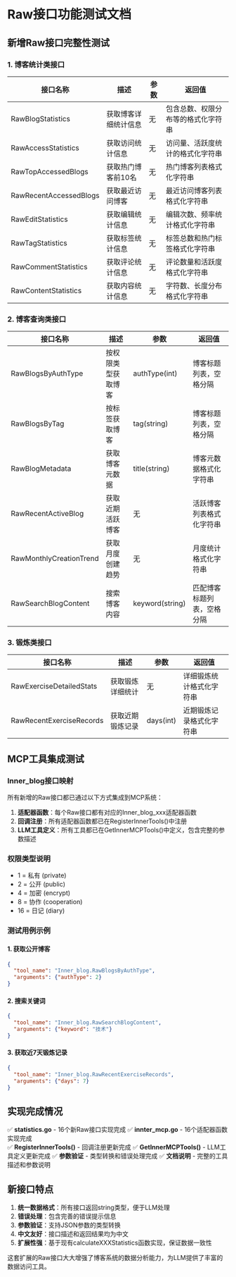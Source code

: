 # Raw接口功能测试文档

## 新增Raw接口完整性测试

### 1. 博客统计类接口

| 接口名称 | 描述 | 参数 | 返回值 |
|---------|------|------|--------|
| RawBlogStatistics | 获取博客详细统计信息 | 无 | 包含总数、权限分布等的格式化字符串 |
| RawAccessStatistics | 获取访问统计信息 | 无 | 访问量、活跃度统计的格式化字符串 |
| RawTopAccessedBlogs | 获取热门博客前10名 | 无 | 热门博客列表格式化字符串 |
| RawRecentAccessedBlogs | 获取最近访问博客 | 无 | 最近访问博客列表格式化字符串 |
| RawEditStatistics | 获取编辑统计信息 | 无 | 编辑次数、频率统计格式化字符串 |
| RawTagStatistics | 获取标签统计信息 | 无 | 标签总数和热门标签格式化字符串 |
| RawCommentStatistics | 获取评论统计信息 | 无 | 评论数量和活跃度格式化字符串 |
| RawContentStatistics | 获取内容统计信息 | 无 | 字符数、长度分布格式化字符串 |

### 2. 博客查询类接口

| 接口名称 | 描述 | 参数 | 返回值 |
|---------|------|------|--------|
| RawBlogsByAuthType | 按权限类型获取博客 | authType(int) | 博客标题列表，空格分隔 |
| RawBlogsByTag | 按标签获取博客 | tag(string) | 博客标题列表，空格分隔 |
| RawBlogMetadata | 获取博客元数据 | title(string) | 博客元数据格式化字符串 |
| RawRecentActiveBlog | 获取近期活跃博客 | 无 | 活跃博客列表格式化字符串 |
| RawMonthlyCreationTrend | 获取月度创建趋势 | 无 | 月度统计格式化字符串 |
| RawSearchBlogContent | 搜索博客内容 | keyword(string) | 匹配博客标题列表，空格分隔 |

### 3. 锻炼类接口

| 接口名称 | 描述 | 参数 | 返回值 |
|---------|------|------|--------|
| RawExerciseDetailedStats | 获取锻炼详细统计 | 无 | 详细锻炼统计格式化字符串 |
| RawRecentExerciseRecords | 获取近期锻炼记录 | days(int) | 近期锻炼记录格式化字符串 |

## MCP工具集成测试

### Inner_blog接口映射

所有新增的Raw接口都已通过以下方式集成到MCP系统：

1. **适配器函数**：每个Raw接口都有对应的Inner_blog_xxx适配器函数
2. **回调注册**：所有适配器函数都已在RegisterInnerTools()中注册
3. **LLM工具定义**：所有工具都已在GetInnerMCPTools()中定义，包含完整的参数描述

### 权限类型说明

- 1 = 私有 (private)
- 2 = 公开 (public)  
- 4 = 加密 (encrypt)
- 8 = 协作 (cooperation)
- 16 = 日记 (diary)

### 测试用例示例

#### 1. 获取公开博客
```json
{
  "tool_name": "Inner_blog.RawBlogsByAuthType",
  "arguments": {"authType": 2}
}
```

#### 2. 搜索关键词
```json
{
  "tool_name": "Inner_blog.RawSearchBlogContent", 
  "arguments": {"keyword": "技术"}
}
```

#### 3. 获取近7天锻炼记录
```json
{
  "tool_name": "Inner_blog.RawRecentExerciseRecords",
  "arguments": {"days": 7}
}
```

## 实现完成情况

✅ **statistics.go** - 16个新Raw接口实现完成
✅ **innter_mcp.go** - 16个适配器函数实现完成  
✅ **RegisterInnerTools()** - 回调注册更新完成
✅ **GetInnerMCPTools()** - LLM工具定义更新完成
✅ **参数验证** - 类型转换和错误处理完成
✅ **文档说明** - 完整的工具描述和参数说明

## 新接口特点

1. **统一数据格式**：所有接口返回string类型，便于LLM处理
2. **错误处理**：包含完善的错误提示信息
3. **参数验证**：支持JSON参数的类型转换
4. **中文友好**：接口描述和返回结果均为中文
5. **扩展性强**：基于现有calculateXXXStatistics函数实现，保证数据一致性

这套扩展的Raw接口大大增强了博客系统的数据分析能力，为LLM提供了丰富的数据访问工具。